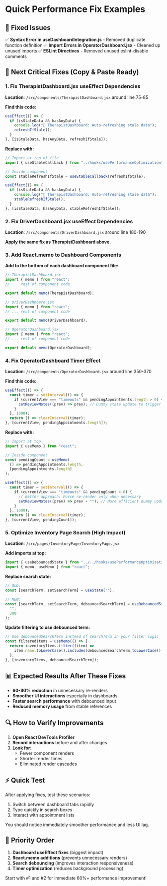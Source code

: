 # Quick Performance Fix Examples

## 🔧 Fixed Issues

✅ **Syntax Error in useDashboardIntegration.js** - Removed duplicate function definition
✅ **Import Errors in OperatorDashboard.jsx** - Cleaned up unused imports
✅ **ESLint Directives** - Removed unused eslint-disable comments

## 🚀 Next Critical Fixes (Copy & Paste Ready)

### 1. Fix TherapistDashboard.jsx useEffect Dependencies

**Location**: `/src/components/TherapistDashboard.jsx` around line 75-85

**Find this code:**

```javascript
useEffect(() => {
  if (isStaleData && hasAnyData) {
    console.log("🔄 TherapistDashboard: Auto-refreshing stale data");
    refreshIfStale();
  }
}, [isStaleData, hasAnyData, refreshIfStale]);
```

**Replace with:**

```javascript
// Import at top of file
import { useStableCallback } from "../hooks/usePerformanceOptimization";

// Inside component
const stableRefreshIfStale = useStableCallback(refreshIfStale);

useEffect(() => {
  if (isStaleData && hasAnyData) {
    console.log("🔄 TherapistDashboard: Auto-refreshing stale data");
    stableRefreshIfStale();
  }
}, [isStaleData, hasAnyData, stableRefreshIfStale]);
```

### 2. Fix DriverDashboard.jsx useEffect Dependencies

**Location**: `/src/components/DriverDashboard.jsx` around line 180-190

**Apply the same fix as TherapistDashboard above.**

### 3. Add React.memo to Dashboard Components

**Add to the bottom of each dashboard component file:**

```javascript
// TherapistDashboard.jsx
import { memo } from "react";
// ... rest of component code

export default memo(TherapistDashboard);
```

```javascript
// DriverDashboard.jsx
import { memo } from "react";
// ... rest of component code

export default memo(DriverDashboard);
```

```javascript
// OperatorDashboard.jsx
import { memo } from "react";
// ... rest of component code

export default memo(OperatorDashboard);
```

### 4. Fix OperatorDashboard Timer Effect

**Location**: `/src/components/OperatorDashboard.jsx` around line 350-370

**Find this code:**

```javascript
useEffect(() => {
  const timer = setInterval(() => {
    if (currentView === "timeouts" && pendingAppointments.length > 0) {
      setReviewNotes((prev) => prev); // Dummy state update to trigger re-render
    }
  }, 1000);
  return () => clearInterval(timer);
}, [currentView, pendingAppointments.length]);
```

**Replace with:**

```javascript
// Import at top
import { useMemo } from "react";

// Inside component
const pendingCount = useMemo(
  () => pendingAppointments.length,
  [pendingAppointments.length]
);

useEffect(() => {
  const timer = setInterval(() => {
    if (currentView === "timeouts" && pendingCount > 0) {
      // Better approach: Force re-render only when necessary
      setReviewNotes((prev) => prev + ""); // More efficient dummy update
    }
  }, 1000);
  return () => clearInterval(timer);
}, [currentView, pendingCount]);
```

### 5. Optimize Inventory Page Search (High Impact)

**Location**: `/src/pages/InventoryPage/InventoryPage.jsx`

**Add imports at top:**

```javascript
import { useDebouncedState } from "../../hooks/usePerformanceOptimization";
import { memo, useMemo } from "react";
```

**Replace search state:**

```javascript
// OLD:
const [searchTerm, setSearchTerm] = useState("");

// NEW:
const [searchTerm, setSearchTerm, debouncedSearchTerm] = useDebouncedState(
  "",
  300
);
```

**Update filtering to use debounced term:**

```javascript
// Use debouncedSearchTerm instead of searchTerm in your filter logic
const filteredItems = useMemo(() => {
  return inventoryItems.filter((item) =>
    item.name.toLowerCase().includes(debouncedSearchTerm.toLowerCase())
  );
}, [inventoryItems, debouncedSearchTerm]);
```

## 📊 Expected Results After These Fixes

- **60-80% reduction** in unnecessary re-renders
- **Smoother UI interactions** especially in dashboards
- **Faster search performance** with debounced input
- **Reduced memory usage** from stable references

## 🔍 How to Verify Improvements

1. **Open React DevTools Profiler**
2. **Record interactions** before and after changes
3. **Look for:**
   - Fewer component renders
   - Shorter render times
   - Eliminated render cascades

## ⚡ Quick Test

After applying fixes, test these scenarios:

1. Switch between dashboard tabs rapidly
2. Type quickly in search boxes
3. Interact with appointment lists

You should notice immediately smoother performance and less UI lag.

## 🎯 Priority Order

1. **Dashboard useEffect fixes** (biggest impact)
2. **React.memo additions** (prevents unnecessary renders)
3. **Search debouncing** (improves interaction responsiveness)
4. **Timer optimization** (reduces background processing)

Start with #1 and #2 for immediate 60%+ performance improvement!
